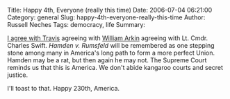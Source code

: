 Title: Happy 4th, Everyone (really this time)
Date: 2006-07-04 06:21:00
Category: general
Slug: happy-4th-everyone-really-this-time
Author: Russell Neches
Tags: democracy, life
Summary: 


[I agree with Travis](http://sadlyno.com/archives/003142.html) agreeing
with [William
Arkin](http://blog.washingtonpost.com/earlywarning/2006/06/the_hero_of_guantanamo.html)
agreeing with Lt. Cmdr. Charles Swift. *Hamden v. Rumsfeld* will be
remembered as one stepping stone among many in America's long path to
form a more perfect Union. Hamden may be a rat, but then again he may
not. The Supreme Court reminds us that this is America. We don't abide
kangaroo courts and secret justice.

I'll toast to that. Happy 230th, America.
